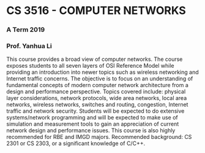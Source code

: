 # CS 3516 - COMPUTER NETWORKS
### A Term 2019
### Prof. Yanhua Li

This course provides a broad view of computer networks. The course exposes students to all seven layers of OSI Reference Model while providing an introduction into newer topics such as wireless networking and Internet traffic concerns. The objective is to focus on an understanding of fundamental concepts of modern computer network architecture from a design and performance perspective. Topics covered include: physical layer considerations, network protocols, wide area networks, local area networks, wireless networks, switches and routing, congestion, Internet traffic and network security. Students will be expected to do extensive systems/network programming and will be expected to make use of simulation and measurement tools to gain an appreciation of current network design and performance issues. This course is also highly recommended for RBE and IMGD majors. Recommended background: CS 2301 or CS 2303, or a significant knowledge of C/C++.
